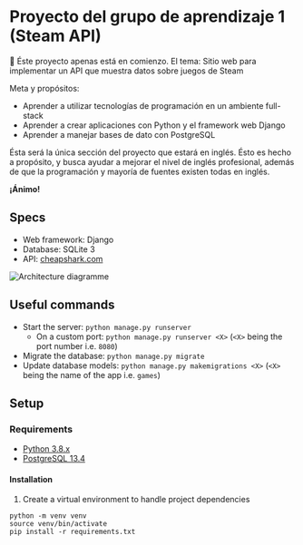 # Proyecto del grupo de aprendizaje 1 (Steam API)

🌱 Éste proyecto apenas está en comienzo. El tema: Sitio web para implementar un API que muestra datos sobre juegos de Steam

Meta y propósitos:

- Aprender a utilizar tecnologías de programación en un ambiente full-stack
- Aprender a crear aplicaciones con Python y el framework web Django
- Aprender a manejar bases de dato con PostgreSQL

Ésta será la única sección del proyecto que estará en inglés. Ésto es hecho a propósito, y busca ayudar a mejorar el nivel de inglés profesional, además de que la programación y mayoría de fuentes existen todas en inglés.

**¡Ánimo!**

## Specs

- Web framework: Django
- Database: SQLite 3
- API: [cheapshark.com](https://apidocs.cheapshark.com/)

![Architecture diagramme](https://i.ibb.co/DR68Dj8/Screen-Shot-2022-06-13-at-11-05-50-AM.png)

## Useful commands

- Start the server: `python manage.py runserver`
  - On a custom port: `python manage.py runserver <X>` (`<X>` being the port number i.e. `8080`)
- Migrate the database: `python manage.py migrate`
- Update database models: `python manage.py makemigrations <X>` (`<X>` being the name of the app i.e. `games`)

## Setup

### Requirements

- [Python 3.8.x](https://www.python.org/downloads/)
- [PostgreSQL 13.4](https://www.postgresql.org/download/)

#### Installation

1) Create a virtual environment to handle project dependencies

```shell
python -m venv venv
source venv/bin/activate
pip install -r requirements.txt
```